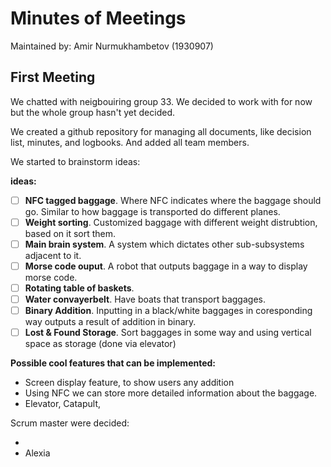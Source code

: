 # Minutes of Meetings

Maintained by: Amir Nurmukhambetov (1930907)

## First Meeting

We chatted with neigbouiring group 33. We decided to work with for now but the whole group hasn't yet decided.

We created a github repository for managing all documents, like decision list, minutes, and logbooks. And added all team members.

We started to brainstorm ideas:

**ideas:**

- [ ] **NFC tagged baggage**. Where NFC indicates where the baggage should go. Similar to how baggage is transported do different planes.
- [ ] **Weight sorting**. Customized baggage with different weight distrubtion, based on it sort them.
- [ ] **Main brain system**. A system which dictates other sub-subsystems adjacent to it.
- [ ] **Morse code ouput**. A robot that outputs baggage in a way to display morse code.
- [ ] **Rotating table of baskets**.
- [ ] **Water convayerbelt**. Have boats that transport baggages.
- [ ] **Binary Addition**. Inputting in a black/white baggages in coresponding way outputs a result of addition in binary.
- [ ] **Lost & Found Storage**. Sort baggages in some way and using vertical space as storage (done via elevator)

**Possible cool features that can be implemented:**

- Screen display feature, to show users any addition
- Using NFC we can store more detailed information about the baggage.
- Elevator, Catapult,

Scrum master were decided:

-
- Alexia
